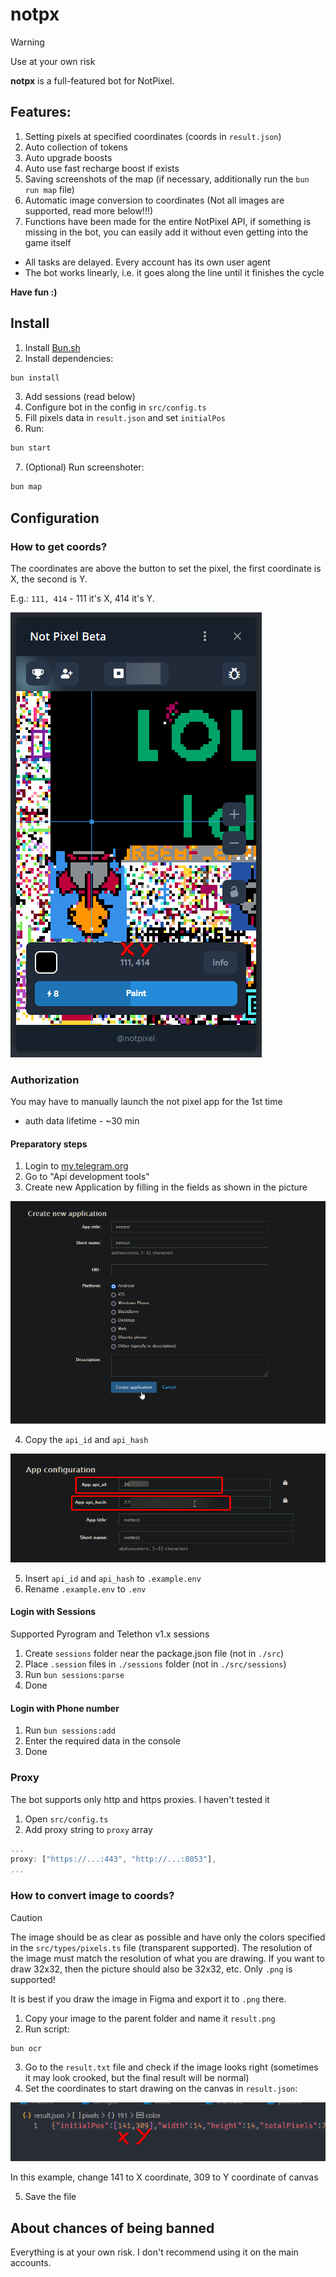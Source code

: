 # notpx

> [!WARNING]
> Use at your own risk

**notpx** is a full-featured bot for NotPixel.

## Features:

1. Setting pixels at specified coordinates (coords in `result.json`)
2. Auto collection of tokens
3. Auto upgrade boosts
4. Auto use fast recharge boost if exists
5. Saving screenshots of the map (if necessary, additionally run the `bun run map` file)
6. Automatic image conversion to coordinates (Not all images are supported, read more below!!!)
7. Functions have been made for the entire NotPixel API, if something is missing in the bot, you can easily add it without even getting into the game itself

* All tasks are delayed. Every account has its own user agent
* The bot works linearly, i.e. it goes along the line until it finishes the cycle

**Have fun :)**

## Install

1. Install [Bun.sh](https://bun.sh)
2. Install dependencies:

```bash
bun install
```

3. Add sessions (read below)
4. Configure bot in the config in `src/config.ts`
5. Fill pixels data in `result.json` and set `initialPos`
6. Run:

```bash
bun start
```

7. (Optional) Run screenshoter:
```bash
bun map
```

## Configuration

### How to get coords?

The coordinates are above the button to set the pixel, the first coordinate is X, the second is Y.

E.g.: `111, 414` - 111 it's X, 414 it's Y.

![Example of coords](images/coords.png)

### Authorization

You may have to manually launch the not pixel app for the 1st time

* auth data lifetime - ~30 min

#### Preparatory steps

1. Login to [my.telegram.org](https://my.telegram.org)
2. Go to "Api development tools"
3. Create new Application by filling in the fields as shown in the picture

![Create new application](images/tg-create-application.png)

4. Copy the `api_id` and `api_hash`

![Copy api configuration](images/tg-copy-config.png)

5. Insert `api_id` and `api_hash` to `.example.env`
6. Rename `.example.env` to `.env`

#### Login with Sessions

Supported Pyrogram and Telethon v1.x sessions

1. Create `sessions` folder near the package.json file (not in `./src`)
2. Place `.session` files in `./sessions` folder (not in `./src/sessions`)
3. Run `bun sessions:parse`
4. Done

#### Login with Phone number

1. Run `bun sessions:add`
2. Enter the required data in the console
3. Done

### Proxy

The bot supports only http and https proxies. I haven't tested it

1. Open `src/config.ts`
2. Add proxy string to `proxy` array

```ts
...
proxy: ["https://...:443", "http://...:8053"],
...
```

### How to convert image to coords?

> [!CAUTION]
> The image should be as clear as possible and have only the colors specified in the `src/types/pixels.ts` file (transparent supported).
> The resolution of the image must match the resolution of what you are drawing. If you want to draw 32x32, then the picture should also be 32x32, etc.
> Only `.png` is supported!

It is best if you draw the image in Figma and export it to `.png` there.

1. Copy your image to the parent folder and name it `result.png`
2. Run script:
```bash
bun ocr
```
3. Go to the `result.txt` file and check if the image looks right (sometimes it may look crooked, but the final result will be normal)
4. Set the coordinates to start drawing on the canvas in `result.json`:

![how to set coords](images/coords-for-result.png)

In this example, change 141 to X coordinate, 309 to Y coordinate of canvas

5. Save the file

## About chances of being banned

Everything is at your own risk. I don't recommend using it on the main accounts.